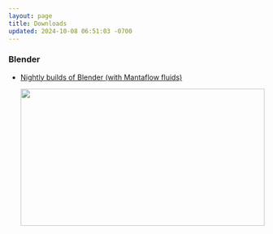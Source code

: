 ```yaml
---
layout: page
title: Downloads
updated: 2024-10-08 06:51:03 -0700
---
```


### Blender

- [Nightly builds of Blender (with Mantaflow fluids)][blender_nightly]

<ul style="list-style-type:none">
<li>
  <img id="img" src="https://dl.dropboxusercontent.com/s/4j2vvoj3et0jwnr/animated_cube_torus.gif" width="480" height="270" align="top">
</li>
</ul>


[blender_nightly]: https://builder.blender.org/download/
